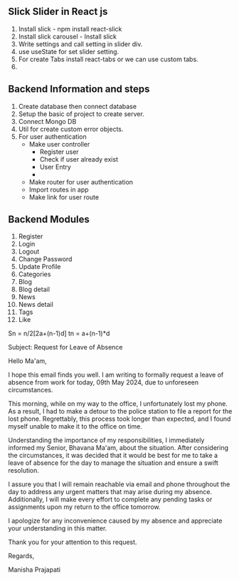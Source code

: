 ## Slick Slider in React js

1. Install slick - npm install react-slick
2. Install slick carousel - Install slick
3. Write settings and call setting in slider div.
4. use useState for set slider setting.
5. For create Tabs install react-tabs or we can use custom tabs.
6.

## Backend Information and steps

1. Create database then connect database
2. Setup the basic of project to create server.
3. Connect Mongo DB
4. Util for create custom error objects.
5. For user authentication
   - Make user controller
     - Register user
     - Check if user already exist
     - User Entry
     -
   - Make router for user authentication
   - Import routes in app
   - Make link for user route

## Backend Modules

1. Register
2. Login
3. Logout
4. Change Password
5. Update Profile
6. Categories
7. Blog
8. Blog detail
9. News
10. News detail
11. Tags
12. Like

Sn = n/2[2a+(n-1)d]
tn = a+(n-1)\*d

Subject: Request for Leave of Absence

Hello Ma'am,

I hope this email finds you well. I am writing to formally request a leave of absence from work for today, 09th May 2024, due to unforeseen circumstances.

This morning, while on my way to the office, I unfortunately lost my phone. As a result, I had to make a detour to the police station to file a report for the lost phone. Regrettably, this process took longer than expected, and I found myself unable to make it to the office on time.

Understanding the importance of my responsibilities, I immediately informed my Senior, Bhavana Ma'am, about the situation. After considering the circumstances, it was decided that it would be best for me to take a leave of absence for the day to manage the situation and ensure a swift resolution.

I assure you that I will remain reachable via email and phone throughout the day to address any urgent matters that may arise during my absence. Additionally, I will make every effort to complete any pending tasks or assignments upon my return to the office tomorrow.

I apologize for any inconvenience caused by my absence and appreciate your understanding in this matter.

Thank you for your attention to this request.

Regards,

Manisha Prajapati
